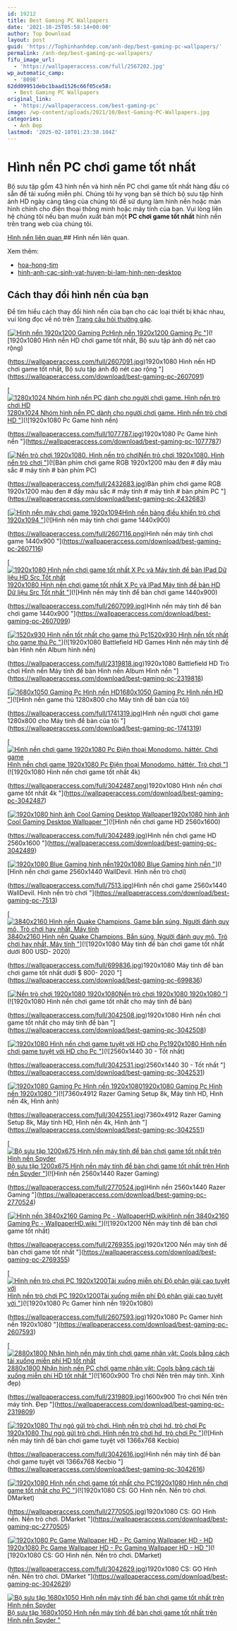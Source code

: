 ```yaml
---
id: 19212
title: Best Gaming PC Wallpapers
date: '2021-10-25T05:58:14+00:00'
author: Top Download
layout: post
guid: 'https://Tophinhanhdep.com/anh-dep/best-gaming-pc-wallpapers/'
permalink: /anh-dep/best-gaming-pc-wallpapers/
fifu_image_url:
  - 'https://wallpaperaccess.com/full/2567202.jpg'
wp_automatic_camp:
  - '8098'
62dd09951debc1baad1526c66f05ce58:
  - Best Gaming PC Wallpapers
original_link:
  - 'https://wallpaperaccess.com/best-gaming-pc'
image: /wp-content/uploads/2021/10/Best-Gaming-PC-Wallpapers.jpg
categories:
  - Ảnh Đẹp
lastmod: '2025-02-18T01:23:38.104Z'
---
```

# Hình nền PC chơi game tốt nhất

Bộ sưu tập gồm 43 hình nền và hình nền PC chơi game tốt nhất hàng đầu có sẵn để tải xuống miễn phí. Chúng tôi hy vọng bạn sẽ thích bộ sưu tập hình ảnh HD ngày càng tăng của chúng tôi để sử dụng làm hình nền hoặc màn hình chính cho điện thoại thông minh hoặc máy tính của bạn. Vui lòng liên hệ chúng tôi nếu bạn muốn xuất bản một **PC chơi game tốt nhất** hình nền trên trang web của chúng tôi.

[Hình nền liên quan ](#related) ## Hình nền liên quan.

   
 Xem thêm:

   
- [hoa-hong-tim](https://tophinhanhdep.com/hoa-hong/hoa-hong-tim/)
- [hinh-anh-cac-sinh-vat-huyen-bi-lam-hinh-nen-desktop](https://tophinhanhdep.com/hinh-nen-dep/hinh-anh-cac-sinh-vat-huyen-bi-lam-hinh-nen-desktop/)

## Cách thay đổi hình nền của bạn

Để tìm hiểu cách thay đổi hình nền của bạn cho các loại thiết bị khác nhau, vui lòng đọc về nó trên [Trang câu hỏi thường gặp](https://tophinhanhdep.com/faq/).

  
[[![Hình nền 1920x1200 Gaming Pc](https://wallpaperaccess.com/full/2567202.jpg)Hình nền 1920x1200 Gaming Pc "](https://wallpaperaccess.com/download/best-gaming-pc-2567202)](![1920x1080 Hình nền HD chơi game tốt nhất, Bộ sưu tập ảnh độ nét cao rộng)

(https://wallpaperaccess.com/full/2607091.jpg)1920x1080 Hình nền HD chơi game tốt nhất, Bộ sưu tập ảnh độ nét cao rộng "](https://wallpaperaccess.com/download/best-gaming-pc-2607091)

[[![1280x1024 Nhóm hình nền PC dành cho người chơi game.  Hình nền trò chơi HD](https://wallpaperaccess.com/full/3042460.jpg)1280x1024 Nhóm hình nền PC dành cho người chơi game. Hình nền trò chơi HD "](https://wallpaperaccess.com/download/best-gaming-pc-3042460)](![1920x1080 Pc Game hình nền)

(https://wallpaperaccess.com/full/1077787.jpg)1920x1080 Pc Game hình nền "](https://wallpaperaccess.com/download/best-gaming-pc-1077787)

[[![Nền trò chơi 1920x1080.  Hình nền trò chơi](https://wallpaperaccess.com/full/2505720.jpg)Nền trò chơi 1920x1080. Hình nền trò chơi "](https://wallpaperaccess.com/download/best-gaming-pc-2505720)](![Bàn phím chơi game RGB 1920x1200 màu đen # đầy màu sắc # máy tính # bàn phím PC)

(https://wallpaperaccess.com/full/2432683.jpg)Bàn phím chơi game RGB 1920x1200 màu đen # đầy màu sắc # máy tính # máy tính # bàn phím PC "](https://wallpaperaccess.com/download/best-gaming-pc-2432683)

[[![Hình nền máy chơi game 1920x1094](https://wallpaperaccess.com/full/7450.jpg)Hình nền bảng điều khiển trò chơi 1920x1094 "](https://wallpaperaccess.com/download/best-gaming-pc-7450)](![Hình nền máy tính chơi game 1440x900)

(https://wallpaperaccess.com/full/2607116.png)Hình nền máy tính chơi game 1440x900 "](https://wallpaperaccess.com/download/best-gaming-pc-2607116)

[[![1920x1080 Hình nền chơi game tốt nhất X Pc và Máy tính để bàn IPad Dữ liệu HD Src Tốt nhất](https://wallpaperaccess.com/full/2567280.jpg)1920x1080 Hình nền chơi game tốt nhất X Pc và IPad Máy tính để bàn HD Dữ liệu Src Tốt nhất "](https://wallpaperaccess.com/download/best-gaming-pc-2567280)](![Hình nền máy tính để bàn chơi game 1440x900)

(https://wallpaperaccess.com/full/2607099.jpg)Hình nền máy tính để bàn chơi game 1440x900 "](https://wallpaperaccess.com/download/best-gaming-pc-2607099)

[[![1520x930 Hình nền tốt nhất cho game thủ Pc](https://wallpaperaccess.com/full/2607126.jpg)1520x930 Hình nền tốt nhất cho game thủ Pc "](https://wallpaperaccess.com/download/best-gaming-pc-2607126)](![1920x1080 Battlefield HD Games Hình nền máy tính để bàn Hình nền Album hình nền)

(https://wallpaperaccess.com/full/2319818.jpg)1920x1080 Battlefield HD Trò chơi Hình nền Máy tính để bàn Hình nền Album Hình nền "](https://wallpaperaccess.com/download/best-gaming-pc-2319818)

[[![1680x1050 Gaming Pc Hình nền HD](https://wallpaperaccess.com/full/3042473.jpg)1680x1050 Gaming Pc Hình nền HD "](https://wallpaperaccess.com/download/best-gaming-pc-3042473)](![Hình nền game thủ 1280x800 cho Máy tính để bàn của tôi)

(https://wallpaperaccess.com/full/1741319.jpg)Hình nền người chơi game 1280x800 cho Máy tính để bàn của tôi "](https://wallpaperaccess.com/download/best-gaming-pc-1741319)

[[![Hình nền chơi game 1920x1080 Pc Điện thoại Monodomo.  háttér.  Chơi game](https://wallpaperaccess.com/full/172707.png)Hình nền chơi game 1920x1080 Pc Điện thoại Monodomo. háttér. Trò chơi "](https://wallpaperaccess.com/download/best-gaming-pc-172707)](![1920x1080 Hình nền chơi game tốt nhất 4k)

(https://wallpaperaccess.com/full/3042487.png)1920x1080 Hình nền chơi game tốt nhất 4k "](https://wallpaperaccess.com/download/best-gaming-pc-3042487)

[[![1920x1080 hình ảnh Cool Gaming Desktop Wallpaper](https://wallpaperaccess.com/full/2607118.jpg)1920x1080 hình ảnh Cool Gaming Desktop Wallpaper "](https://wallpaperaccess.com/download/best-gaming-pc-2607118)](![Hình nền chơi game HD 2560x1600)

(https://wallpaperaccess.com/full/3042489.jpg)Hình nền chơi game HD 2560x1600 "](https://wallpaperaccess.com/download/best-gaming-pc-3042489)

[[![1920x1080 Blue Gaming hình nền](https://wallpaperaccess.com/full/2187355.jpg)1920x1080 Blue Gaming hình nền "](https://wallpaperaccess.com/download/best-gaming-pc-2187355)](![Hình nền chơi game 2560x1440 WallDevil.  Hình nền trò chơi)

(https://wallpaperaccess.com/full/7513.jpg)Hình nền chơi game 2560x1440 WallDevil. Hình nền trò chơi "](https://wallpaperaccess.com/download/best-gaming-pc-7513)

[[![3840x2160 Hình nền Quake Champions, Game bắn súng, Người đánh quy mô, Trò chơi hay nhất, Máy tính](https://wallpaperaccess.com/full/3042495.jpg)3840x2160 Hình nền Quake Champions, Bắn súng, Người đánh quy mô, Trò chơi hay nhất, Máy tính "](https://wallpaperaccess.com/download/best-gaming-pc-3042495)](![1920x1080 Máy tính để bàn chơi game tốt nhất dưới 800 USD- 2020)

(https://wallpaperaccess.com/full/699836.jpg)1920x1080 Máy tính để bàn chơi game tốt nhất dưới $ 800- 2020 "](https://wallpaperaccess.com/download/best-gaming-pc-699836)

[[![Nền trò chơi 1920x1080 1920x1080](https://wallpaperaccess.com/full/3042506.jpg)Nền trò chơi 1920x1080 1920x1080 "](https://wallpaperaccess.com/download/best-gaming-pc-3042506)](![1920x1080 Hình nền chơi game tốt nhất cho máy tính để bàn)

(https://wallpaperaccess.com/full/3042508.jpg)1920x1080 Hình nền chơi game tốt nhất cho máy tính để bàn "](https://wallpaperaccess.com/download/best-gaming-pc-3042508)

[[![1920x1080 Hình nền chơi game tuyệt vời HD cho Pc](https://wallpaperaccess.com/full/3042525.jpg)1920x1080 Hình nền chơi game tuyệt vời HD cho Pc "](https://wallpaperaccess.com/download/best-gaming-pc-3042525)](![2560x1440 30 - Tốt nhất)

(https://wallpaperaccess.com/full/3042531.jpg)2560x1440 30 - Tốt nhất "](https://wallpaperaccess.com/download/best-gaming-pc-3042531)

[[![1920x1080 Gaming Pc Hình nền 1920x1080](https://wallpaperaccess.com/full/3042550.jpg)1920x1080 Gaming Pc Hình nền 1920x1080 "](https://wallpaperaccess.com/download/best-gaming-pc-3042550)](![7360x4912 Razer Gaming Setup 8k, Máy tính HD, Hình nền 4k, Hình ảnh)

(https://wallpaperaccess.com/full/3042551.jpg)7360x4912 Razer Gaming Setup 8k, Máy tính HD, Hình nền 4k, Hình ảnh "](https://wallpaperaccess.com/download/best-gaming-pc-3042551)

[[![Bộ sưu tập 1200x675 Hình nền máy tính để bàn chơi game tốt nhất trên Hình nền Spyder](https://wallpaperaccess.com/full/3042559.jpg)Bộ sưu tập 1200x675 Hình nền máy tính để bàn chơi game tốt nhất trên Hình nền Spyder "](https://wallpaperaccess.com/download/best-gaming-pc-3042559)](![Hình nền 2560x1440 Razer Gaming)

(https://wallpaperaccess.com/full/2770524.jpg)Hình nền 2560x1440 Razer Gaming "](https://wallpaperaccess.com/download/best-gaming-pc-2770524)

[[![Hình nền 3840x2160 Gaming Pc - WallpaperHD.wiki](https://wallpaperaccess.com/full/3042588.jpg)Hình nền 3840x2160 Gaming Pc - WallpaperHD.wiki "](https://wallpaperaccess.com/download/best-gaming-pc-3042588)](![1920x1200 Nền máy tính để bàn chơi game tốt nhất)

(https://wallpaperaccess.com/full/2769355.jpg)1920x1200 Nền máy tính để bàn chơi game tốt nhất "](https://wallpaperaccess.com/download/best-gaming-pc-2769355)

[[![Hình nền trò chơi PC 1920x1200Tải xuống miễn phí Độ phân giải cao tuyệt vời](https://wallpaperaccess.com/full/291726.jpg)Hình nền trò chơi PC 1920x1200Tải xuống miễn phí Độ phân giải cao tuyệt vời "](https://wallpaperaccess.com/download/best-gaming-pc-291726)](![1920x1080 Pc Gamer hình nền 1920x1080)

(https://wallpaperaccess.com/full/2607593.jpg)1920x1080 Pc Gamer hình nền 1920x1080 "](https://wallpaperaccess.com/download/best-gaming-pc-2607593)

[[![2880x1800 Nhận hình nền máy tính chơi game nhân vật: Cools bằng cách tải xuống miễn phí HD tốt nhất](https://wallpaperaccess.com/full/3042594.jpg)2880x1800 Nhận hình nền PC chơi game nhân vật: Cools bằng cách tải xuống miễn phí HD tốt nhất "](https://wallpaperaccess.com/download/best-gaming-pc-3042594)](![1600x900 Trò chơi Nền trên máy tính.  Xinh đẹp)

(https://wallpaperaccess.com/full/2319809.jpg)1600x900 Trò chơi Nền trên máy tính. Đẹp "](https://wallpaperaccess.com/download/best-gaming-pc-2319809)

[[![1920x1080 Thư ngỏ gửi trò chơi.  Hình nền trò chơi hd, trò chơi Pc](https://wallpaperaccess.com/full/3042615.jpg)1920x1080 Thư ngỏ gửi trò chơi. Hình nền trò chơi hd, trò chơi Pc "](https://wallpaperaccess.com/download/best-gaming-pc-3042615)](![Hình nền máy tính để bàn chơi game tuyệt vời 1366x768 Kecbio)

(https://wallpaperaccess.com/full/3042616.jpg)Hình nền máy tính để bàn chơi game tuyệt vời 1366x768 Kecbio "](https://wallpaperaccess.com/download/best-gaming-pc-3042616)

[[![1920x1080 Hình nền chơi game tốt nhất cho PC](https://wallpaperaccess.com/full/3042620.jpg)1920x1080 Hình nền chơi game tốt nhất cho PC "](https://wallpaperaccess.com/download/best-gaming-pc-3042620)](![1920x1080 CS: GO Hình nền.  Nền trò chơi.  DMarket)

(https://wallpaperaccess.com/full/2770505.jpg)1920x1080 CS: GO Hình nền. Nền trò chơi. DMarket "](https://wallpaperaccess.com/download/best-gaming-pc-2770505)

[[![1920x1080 Pc Game Wallpaper HD - Pc Gaming Wallpaper HD - HD](https://wallpaperaccess.com/full/2542010.jpg)1920x1080 Pc Game Wallpaper HD - Pc Gaming Wallpaper HD - HD "](https://wallpaperaccess.com/download/best-gaming-pc-2542010)](![1920x1080 CS: GO Hình nền.  Nền trò chơi.  DMarket)

(https://wallpaperaccess.com/full/3042629.jpg)1920x1080 CS: GO Hình nền. Nền trò chơi. DMarket "](https://wallpaperaccess.com/download/best-gaming-pc-3042629)

[![Bộ sưu tập 1680x1050 Hình nền máy tính để bàn chơi game tốt nhất trên Hình nền Spyder](https://wallpaperaccess.com/full/3042633.jpg)Bộ sưu tập 1680x1050 Hình nền máy tính để bàn chơi game tốt nhất trên Hình nền Spyder "](https://wallpaperaccess.com/download/best-gaming-pc-3042633)
